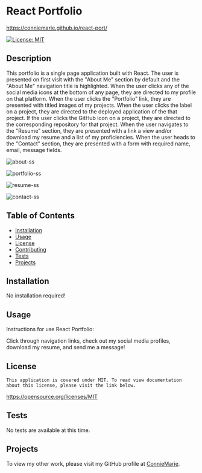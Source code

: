 # React Portfolio

https://conniemarie.github.io/react-port/

  [![License: MIT](https://img.shields.io/badge/license-MIT-blue.svg)](#license)

  ## Description
  This portfolio is a single page application built with React. The user is presented on first visit with the "About Me" section by default and the "About Me" navigation title is highlighted. When the user clicks any of the social media icons at the bottom of any page, they are directed to my profile on that platform. When the user clicks the "Portfolio" link, they are presented with titled images of my projects. When the user clicks the label on a project, they are directed to the deployed application of the that project. If the user clicks the GitHub icon on a project, they are directed to the corresponding repository for that project. When the user navigates to the "Resume" section, they are presented with a link a view and/or download my resume and a list of my proficiencies. When the user heads to the "Contact" section, they are presented with a form with required name, email, message fields. 

  ![about-ss](https://user-images.githubusercontent.com/105762638/204956849-317e53b8-da98-4402-b4ec-ed66ee12d8a9.png)


  ![portfolio-ss](https://user-images.githubusercontent.com/105762638/204954554-14a43e89-d73a-427c-b546-a95aab9643ad.png)


  ![resume-ss](https://user-images.githubusercontent.com/105762638/204954551-5ff49bbe-815c-4166-a689-7efeda4589fd.png)
  

  ![contact-ss](https://user-images.githubusercontent.com/105762638/204954567-9257f61d-61cc-49aa-bbb0-68c160d2e8ee.png)


  ## Table of Contents
  - [Installation](#installation)
  - [Usage](#usage)
  - [License](#license)
  - [Contributing](#contributing)
  - [Tests](#tests)
  - [Projects](#projects)
  

  ## Installation
  No installation required!

  ## Usage
  Instructions for use React Portfolio:

  Click through navigation links, check out my social media profiles, download my resume, and send me a message!

  ## License
    This application is covered under MIT. To read view documentation about this license, please visit the link below.
  https://opensource.org/licenses/MIT

  ## Tests
  No tests are available at this time.

  ## Projects

  To view my other work, please visit my GitHub profile at [ConnieMarie](https://www.github.com/ConnieMarie). 


